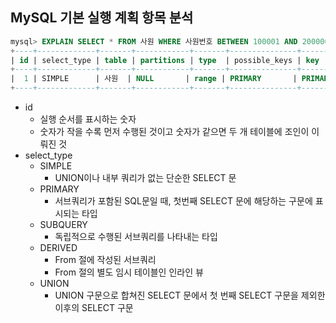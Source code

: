 ## MySQL 기본 실행 계획 항목 분석

```SQL
mysql> EXPLAIN SELECT * FROM 사원 WHERE 사원번호 BETWEEN 100001 AND 200000;
+----+-------------+-------+------------+-------+---------------+---------+---------+------+-------+----------+-------------+
| id | select_type | table | partitions | type  | possible_keys | key     | key_len | ref  | rows  | filtered | Extra       |
+----+-------------+-------+------------+-------+---------------+---------+---------+------+-------+----------+-------------+
|  1 | SIMPLE      | 사원  | NULL       | range | PRIMARY       | PRIMARY | 4       | NULL | 20080 |   100.00 | Using where |
+----+-------------+-------+------------+-------+---------------+---------+---------+------+-------+----------+-------------+
```

* id
  * 실행 순서를 표시하는 숫자
  * 숫자가 작을 수록 먼저 수행된 것이고 숫자가 같으면 두 개 테이블에 조인이 이뤄진 것
* select_type
  * SIMPLE
    * UNION이나 내부 쿼리가 없는 단순한 SELECT 문
  * PRIMARY
    * 서브쿼리가 포함된 SQL문일 때, 첫번째 SELECT 문에 해당하는 구문에 표시되는 타입
  * SUBQUERY
    * 독립적으로 수행된 서브쿼리를 나타내는 타입
  * DERIVED
    * From 절에 작성된 서브쿼리
    * From 절의 별도 임시 테이블인 인라인 뷰
  * UNION
    * UNION 구문으로 합쳐진 SELECT 문에서 첫 번째 SELECT 구문을 제외한 이후의 SELECT 구문
